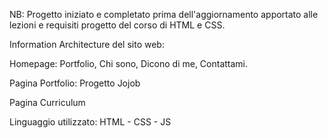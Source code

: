 NB: Progetto iniziato e completato prima dell'aggiornamento apportato alle lezioni e requisiti progetto del corso di HTML e CSS.

Information Architecture del sito web:

Homepage: 
Portfolio,
Chi sono,
Dicono di me,
Contattami. 

Pagina Portfolio: 
Progetto Jojob

Pagina Curriculum

Linguaggio utilizzato: HTML - CSS - JS
